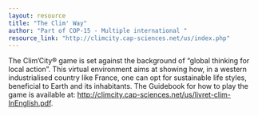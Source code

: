 ```yaml
---
layout: resource
title: "The Clim' Way"
author: "Part of COP-15 - Multiple international "
resource_link: "http://climcity.cap-sciences.net/us/index.php"
---
```


The Clim’City® game is set against the background of “global thinking for local
action”. This virtual environment aims at showing how, in a western industrialised
country like France, one can opt for sustainable life styles, beneficial to Earth and its inhabitants. The Guidebook for how to play the game is available at:  http://climcity.cap-sciences.net/us/livret-clim-InEnglish.pdf.
